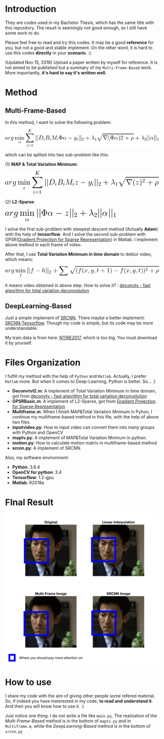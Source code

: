 # Introduction

They are codes used in my Bachelor Thesis, which has the same title with this repository. The result is seemingly not good enough, so I still have some work to do.



Please feel free to read and try this codes. It may be a good **reference** for you, but not a good and stable implement. On the other word, it is hard to use this codes **directly** in your **scenario**. :(

(Updated Nov 15, 2018)
Upload a paper written by myself for reference. It is not aimed to be published but a summary of my `Multi-Frame-Based` work. More importantly, **it's hard to say it's written well**.

# Method

## Multi-Frame-Based

In this method, I want to solve the following problem:

![Equ-MultiframeAll](https://raw.githubusercontent.com/WJGan1995/Video-Super-Resolution/master/result/Equ-MultiframeAll.png)

which can be splited into two sub-problem like this:

(1) **MAP & Total Variation Minimum**:  

![Equ-MultiframeAll](https://raw.githubusercontent.com/WJGan1995/Video-Super-Resolution/master/result/Equ-MAPandTV.png)

(2) **L2-Sparse**: 

![Equ-MultiframeAll](https://raw.githubusercontent.com/WJGan1995/Video-Super-Resolution/master/result/Equ-L2Sparse.png)



I solve the first sub-problem with steepest descent method (Actually **Adam**) with the help of **tensorflow**. And I solve the second sub-problem with GPSR([Gradient Projection for Sparse Representation](http://www.lx.it.pt/~mtf/GPSR/)) in Matlab. I implement above method in each frame of video.



After that, I use **Total Variation Minimum in time domain** to deblur video, which means:

![Equ-MultiframeAll](https://raw.githubusercontent.com/WJGan1995/Video-Super-Resolution/master/result/Equ-TVinTime.png)

$h$ means video obtained in above step. How to solve it? : [deconvtv - fast algorithm for total variation deconvolution](https://ww2.mathworks.cn/matlabcentral/fileexchange/43600-deconvtv-fast-algorithm-for-total-variation-deconvolution?s_tid=srchtitle)

## DeepLearning-Based

Just a simple implement of [SRCNN](http://mmlab.ie.cuhk.edu.hk/projects/SRCNN.html). There maybe a better implement: [SRCNN-Tensorflow](https://github.com/tegg89/SRCNN-Tensorflow]). Though my code is simple, but its code may be more understandable.



My train data is from here: [NTIRE2017](http://www.vision.ee.ethz.ch/ntire17/), which is too big. You must download it by yourself.

# Files Organization

I fulfill my method with the help of `Python` and `Matlab`. Actually, I prefer `Matlab` more. But when it comes to Deep-Learning, Python is better. So… :)

- **Deconvtvl2.m**: A implement of Total Variation Minimum in time domain, got from [deconvtv - fast algorithm for total variation deconvolution](https://ww2.mathworks.cn/matlabcentral/fileexchange/43600-deconvtv-fast-algorithm-for-total-variation-deconvolution?s_tid=srchtitle)
- **GPSRBasic.m**: A implement of L2-Sparse, got from [Gradient Projection for Sparse Representation](http://www.lx.it.pt/~mtf/GPSR/)
- **Multiframe.m**: When I finish MAP&Total Variation Mnimum in Pyhon, I continue my multiframe-based method in this file, with the help of above two files.
- **inputvideo.py**: How to input video can convert them into many groups with Python and OpenCV
- **maptv.py**: A implement of MAP&Total Variation Mnimum in python.
- **motion.py**: How to calculate motion matrix in multiframe-based method
- **srcnn.py**: A implement of SRCNN.



Also, my software environment:

- **Python**: 3.6.4
- **OpenCV for python**: 3.4
- **Tensorflow**: 1.2-gpu
- **Matlab**: R2018a 

# FInal Result

![There may be some troubles. :(](https://raw.githubusercontent.com/WJGan1995/Video-Super-Resolution/master/result/Result-showed-in-GitHub.png "Figure: Image of final result")

# How to use

I share my code with the aim of giving other people some refered material. So, if indeed you have insterested in my code, **to read and understand it**. And then you will know how to use it. :) 

Just notice one thing: I do not write a file like `main.py`. The realization of the *Multi-Frame-Based* method is in the bottom of `maptv.py` and in `Multiframe.m`, while the *DeepLearning-Based* method is in the bottom of `srcnn.py`
